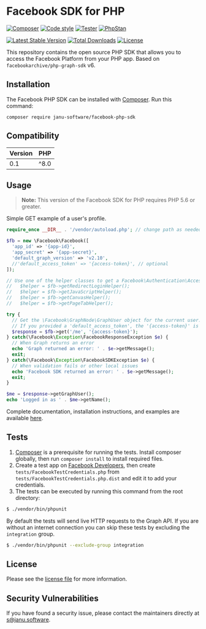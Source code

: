 # Facebook SDK for PHP

[![Composer](https://github.com/janu-software/facebook-php-sdk/actions/workflows/composer.yml/badge.svg)](https://github.com/janu-software/facebook-php-sdk/actions/workflows/composer.yml)
[![Code style](https://github.com/janu-software/facebook-php-sdk/actions/workflows/code_style.yml/badge.svg)](https://github.com/janu-software/facebook-php-sdk/actions/workflows/code_style.yml)
[![Tester](https://github.com/janu-software/facebook-php-sdk/actions/workflows/phpunit.yml/badge.svg)](https://github.com/janu-software/facebook-php-sdk/actions/workflows/phpunit.yml)
[![PhpStan](https://github.com/janu-software/facebook-php-sdk/actions/workflows/static_analysis.yml/badge.svg)](https://github.com/janu-software/facebook-php-sdk/actions/workflows/static_analysis.yml)

[![Latest Stable Version](https://poser.pugx.org/janu-software/facebook-php-sdk/v/stable)](https://packagist.org/packages/janu-software/facebook-php-sdk)
[![Total Downloads](https://poser.pugx.org/janu-software/facebook-php-sdk/downloads)](https://packagist.org/packages/janu-software/facebook-php-sdk)
[![License](https://poser.pugx.org/janu-software/facebook-php-sdk/license)](https://packagist.org/packages/janu-software/facebook-php-sdk)

This repository contains the open source PHP SDK that allows you to access the Facebook Platform from your PHP app. Based on `facebookarchive/php-graph-sdk` v6.

## Installation

The Facebook PHP SDK can be installed with [Composer](https://getcomposer.org/). Run this command:

    composer require janu-software/facebook-php-sdk

## Compatibility

| Version | PHP  |
|---------|------|
| 0.1     | ^8.0 |

## Usage

> **Note:** This version of the Facebook SDK for PHP requires PHP 5.6 or greater.

Simple GET example of a user's profile.

```php
require_once __DIR__ . '/vendor/autoload.php'; // change path as needed

$fb = new \Facebook\Facebook([
  'app_id' => '{app-id}',
  'app_secret' => '{app-secret}',
  'default_graph_version' => 'v2.10',
  //'default_access_token' => '{access-token}', // optional
]);

// Use one of the helper classes to get a Facebook\Authentication\AccessToken entity.
//   $helper = $fb->getRedirectLoginHelper();
//   $helper = $fb->getJavaScriptHelper();
//   $helper = $fb->getCanvasHelper();
//   $helper = $fb->getPageTabHelper();

try {
  // Get the \Facebook\GraphNode\GraphUser object for the current user.
  // If you provided a 'default_access_token', the '{access-token}' is optional.
  $response = $fb->get('/me', '{access-token}');
} catch(\Facebook\Exception\FacebookResponseException $e) {
  // When Graph returns an error
  echo 'Graph returned an error: ' . $e->getMessage();
  exit;
} catch(\Facebook\Exception\FacebookSDKException $e) {
  // When validation fails or other local issues
  echo 'Facebook SDK returned an error: ' . $e->getMessage();
  exit;
}

$me = $response->getGraphUser();
echo 'Logged in as ' . $me->getName();
```

Complete documentation, installation instructions, and examples are available [here](docs/).


## Tests

1. [Composer](https://getcomposer.org/) is a prerequisite for running the tests. Install composer globally, then run `composer install` to install required files.
2. Create a test app on [Facebook Developers](https://developers.facebook.com), then create `tests/FacebookTestCredentials.php` from `tests/FacebookTestCredentials.php.dist` and edit it to add your credentials.
3. The tests can be executed by running this command from the root directory:

```bash
$ ./vendor/bin/phpunit
```

By default the tests will send live HTTP requests to the Graph API. If you are without an internet connection you can skip these tests by excluding the `integration` group.

```bash
$ ./vendor/bin/phpunit --exclude-group integration
```


## License

Please see the [license file](https://github.com/janu-software/facebook-php-sdk/blob/main/LICENSE) for more information.


## Security Vulnerabilities

If you have found a security issue, please contact the maintainers directly at [s@janu.software](mailto:s@janu.software).
